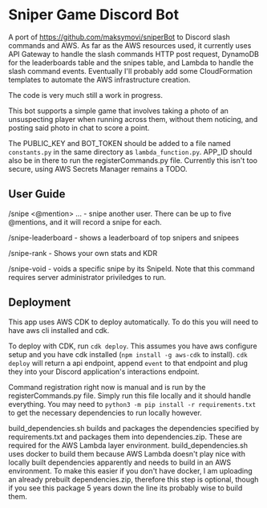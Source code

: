 # Sniper Game Discord Bot
A port of https://github.com/maksymovi/sniperBot to Discord slash commands and AWS. As far as the AWS resources used, it currently uses API Gateway to handle the slash commands HTTP post request, DynamoDB for the leaderboards table and the snipes table, and Lambda to handle the slash command events. Eventually I'll probably add some CloudFormation templates to automate the AWS infrastructure creation.

The code is very much still a work in progress.

This bot supports a simple game that involves taking a photo of an unsuspecting player when running across them, without them noticing, and posting said photo in chat to score a point.

The PUBLIC_KEY and BOT_TOKEN should be added to a file named `constants.py` in the same directory as `lambda_function.py`. APP_ID should also be in there to run the registerCommands.py file. Currently this isn't too secure, using AWS Secrets Manager remains a TODO. 

## User Guide
/snipe <@mention> ... - snipe another user. There can be up to five @mentions, and it will record a snipe for each.

/snipe-leaderboard - shows a leaderboard of top snipers and snipees

/snipe-rank - Shows your own stats and KDR

/snipe-void <SnipeId> - voids a specific snipe by its SnipeId. Note that this command requires server administrator priviledges to run.


## Deployment

This app uses AWS CDK to deploy automatically. To do this you will need to have aws cli installed and cdk. 

To deploy with CDK, run `cdk deploy`. This assumes you have aws configure setup and you have cdk installed (`npm install -g aws-cdk` to install). `cdk deploy` will return a api endpoint, append `event` to that endpoint and plug they into your Discord application's interactions endpoint.

Command registration right now is manual and is run by the registerCommands.py file. Simply run this file locally and it should handle everything. You may need to `python3 -m pip install -r requirements.txt` to get the necessary dependencies to run locally however. 

build_dependencies.sh builds and packages the dependencies specified by requirements.txt and packages them into dependencies.zip. These are required for the AWS Lambda layer environment. build_dependencies.sh uses docker to build them because AWS Lambda doesn't play nice with locally built dependencies apparently and needs to build in an AWS environment. To make this easier if you don't have docker, I am uploading an already prebuilt dependencies.zip, therefore this step is optional, though if you see this package 5 years down the line its probably wise to build them.
